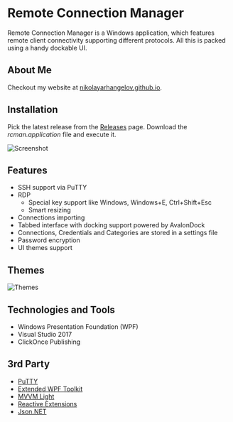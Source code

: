 # Remote Connection Manager
Remote Connection Manager is a Windows application, which features remote client connectivity supporting different protocols. All this is packed using a handy dockable UI.

## About Me
Checkout my website at [nikolayarhangelov.github.io](https://nikolayarhangelov.github.io/).

## Installation
Pick the latest release from the [Releases](https://github.com/nikolayarhangelov/rcman/releases) page.
Download the *rcman.application* file and execute it.

![Screenshot](https://raw.githubusercontent.com/nikolayarhangelov/rcman/master/content/Screenshot.png)

## Features
* SSH support via PuTTY
* RDP
  * Special key support like Windows, Windows+E, Ctrl+Shift+Esc
  * Smart resizing
* Connections importing
* Tabbed interface with docking support powered by AvalonDock
* Connections, Credentials and Categories are stored in a settings file
* Password encryption
* UI themes support

## Themes
![Themes](https://raw.githubusercontent.com/nikolayarhangelov/rcman/master/content/Themes.png)

## Technologies and Tools
* Windows Presentation Foundation (WPF)
* Visual Studio 2017
* ClickOnce Publishing

## 3rd Party
* [PuTTY](http://www.putty.org/)
* [Extended WPF Toolkit](https://github.com/xceedsoftware/wpftoolkit)
* [MVVM Light](http://www.mvvmlight.net/)
* [Reactive Extensions](https://msdn.microsoft.com/en-us/library/hh242985%28v=vs.103%29.aspx?f=255&MSPPError=-2147217396)
* [Json.NET](https://www.newtonsoft.com/json)

